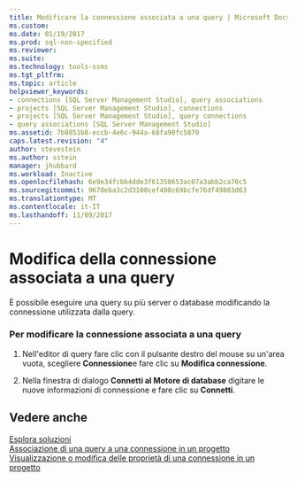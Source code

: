 ```yaml
---
title: Modificare la connessione associata a una query | Microsoft Docs
ms.custom: 
ms.date: 01/19/2017
ms.prod: sql-non-specified
ms.reviewer: 
ms.suite: 
ms.technology: tools-ssms
ms.tgt_pltfrm: 
ms.topic: article
helpviewer_keywords:
- connections [SQL Server Management Studio], query associations
- projects [SQL Server Management Studio], connections
- projects [SQL Server Management Studio], query connections
- query associations [SQL Server Management Studio]
ms.assetid: 7b8851b8-eccb-4e6c-944a-68fa90fc5870
caps.latest.revision: "4"
author: stevestein
ms.author: sstein
manager: jhubbard
ms.workload: Inactive
ms.openlocfilehash: 6e9e34fcbb4dde3f61350653ac07a3abb2ca70c5
ms.sourcegitcommit: 9678eba3c2d3100cef408c69bcfe76df49803d63
ms.translationtype: MT
ms.contentlocale: it-IT
ms.lasthandoff: 11/09/2017
---
```

# <a name="change-the-connection-associated-with-a-query"></a>Modifica della connessione associata a una query
È possibile eseguire una query su più server o database modificando la connessione utilizzata dalla query.  
  
### <a name="to-change-the-connection-associated-with-a-query"></a>Per modificare la connessione associata a una query  
  
1.  Nell'editor di query fare clic con il pulsante destro del mouse su un'area vuota, scegliere **Connessione**e fare clic su **Modifica connessione**.  
  
2.  Nella finestra di dialogo **Connetti al Motore di database** digitare le nuove informazioni di connessione e fare clic su **Connetti**.  
  
## <a name="see-also"></a>Vedere anche  
[Esplora soluzioni](../../ssms/solution/solution-explorer.md)  
[Associazione di una query a una connessione in un progetto](../../ssms/solution/associate-a-query-with-a-connection-in-a-project.md)  
[Visualizzazione o modifica delle proprietà di una connessione in un progetto](../../ssms/solution/view-or-change-the-properties-of-a-connection-in-a-project.md)  
  
